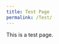 ```yaml
---
title: Test Page
permalink: /Test/
---
```


<script language="javascript">
  <!--
  if(!window.location.search.substring(1) == "full=true") { // do not redirect if querystring is ?full=true
    if (navigator.userAgent.match(/iPhone/i) || navigator.userAgent.match(/iPad/i) || navigator.userAgent.match(/Android/i) || navigator.userAgent.match(/Blackberry/i) || navigator.userAgent.match(/WebOs/i)) { // detect mobile browser
      window.location.replace("http://www.samsung.com.sg"); // redirect if mobile browser detected
    }
  }
else 
{
window.location.replace("http://www.microsoft.com.sg");
}
  -->
</script>


This is a test page.

